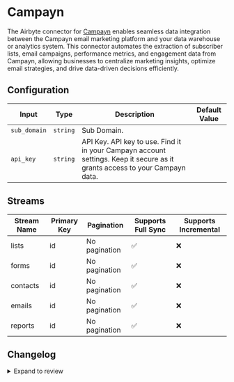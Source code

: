# Campayn
The Airbyte connector for [Campayn](https://campayn.com/) enables seamless data integration between the Campayn email marketing platform and your data warehouse or analytics system. This connector automates the extraction of subscriber lists, email campaigns, performance metrics, and engagement data from Campayn, allowing businesses to centralize marketing insights, optimize email strategies, and drive data-driven decisions efficiently.

## Configuration

| Input | Type | Description | Default Value |
|-------|------|-------------|---------------|
| `sub_domain` | `string` | Sub Domain.  |  |
| `api_key` | `string` | API Key. API key to use. Find it in your Campayn account settings. Keep it secure as it grants access to your Campayn data. |  |

## Streams
| Stream Name | Primary Key | Pagination | Supports Full Sync | Supports Incremental |
|-------------|-------------|------------|---------------------|----------------------|
| lists | id | No pagination | ✅ |  ❌  |
| forms | id | No pagination | ✅ |  ❌  |
| contacts | id | No pagination | ✅ |  ❌  |
| emails | id | No pagination | ✅ |  ❌  |
| reports | id | No pagination | ✅ |  ❌  |

## Changelog

<details>
  <summary>Expand to review</summary>

| Version          | Date              | Pull Request | Subject        |
|------------------|-------------------|--------------|----------------|
| 0.0.23 | 2025-06-15 | [60645](https://github.com/airbytehq/airbyte/pull/60645) | Update dependencies |
| 0.0.22 | 2025-05-10 | [59899](https://github.com/airbytehq/airbyte/pull/59899) | Update dependencies |
| 0.0.21 | 2025-05-03 | [59367](https://github.com/airbytehq/airbyte/pull/59367) | Update dependencies |
| 0.0.20 | 2025-04-26 | [58735](https://github.com/airbytehq/airbyte/pull/58735) | Update dependencies |
| 0.0.19 | 2025-04-19 | [58242](https://github.com/airbytehq/airbyte/pull/58242) | Update dependencies |
| 0.0.18 | 2025-04-12 | [57634](https://github.com/airbytehq/airbyte/pull/57634) | Update dependencies |
| 0.0.17 | 2025-04-05 | [57185](https://github.com/airbytehq/airbyte/pull/57185) | Update dependencies |
| 0.0.16 | 2025-03-29 | [56596](https://github.com/airbytehq/airbyte/pull/56596) | Update dependencies |
| 0.0.15 | 2025-03-22 | [56084](https://github.com/airbytehq/airbyte/pull/56084) | Update dependencies |
| 0.0.14 | 2025-03-08 | [55377](https://github.com/airbytehq/airbyte/pull/55377) | Update dependencies |
| 0.0.13 | 2025-03-01 | [54866](https://github.com/airbytehq/airbyte/pull/54866) | Update dependencies |
| 0.0.12 | 2025-02-22 | [54267](https://github.com/airbytehq/airbyte/pull/54267) | Update dependencies |
| 0.0.11 | 2025-02-15 | [53898](https://github.com/airbytehq/airbyte/pull/53898) | Update dependencies |
| 0.0.10 | 2025-02-08 | [53423](https://github.com/airbytehq/airbyte/pull/53423) | Update dependencies |
| 0.0.9 | 2025-02-01 | [52193](https://github.com/airbytehq/airbyte/pull/52193) | Update dependencies |
| 0.0.8 | 2025-01-18 | [51726](https://github.com/airbytehq/airbyte/pull/51726) | Update dependencies |
| 0.0.7 | 2025-01-11 | [51274](https://github.com/airbytehq/airbyte/pull/51274) | Update dependencies |
| 0.0.6 | 2024-12-28 | [50461](https://github.com/airbytehq/airbyte/pull/50461) | Update dependencies |
| 0.0.5 | 2024-12-21 | [50208](https://github.com/airbytehq/airbyte/pull/50208) | Update dependencies |
| 0.0.4 | 2024-12-14 | [49585](https://github.com/airbytehq/airbyte/pull/49585) | Update dependencies |
| 0.0.3 | 2024-12-12 | [49306](https://github.com/airbytehq/airbyte/pull/49306) | Update dependencies |
| 0.0.2 | 2024-12-11 | [49036](https://github.com/airbytehq/airbyte/pull/49036) | Starting with this version, the Docker image is now rootless. Please note that this and future versions will not be compatible with Airbyte versions earlier than 0.64 |
| 0.0.1 | 2024-10-31 | | Initial release by [@parthiv11](https://github.com/parthiv11) via Connector Builder |

</details>
